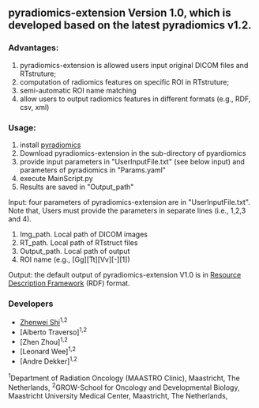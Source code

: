 ## pyradiomics-extension Version 1.0, which is developed based on the latest pyradiomics v1.2.

### Advantages: 
1. pyradiomics-extension is allowed users input original DICOM files and RTstruture;
2. computation of radiomics features on specific ROI in RTstruture;
3. semi-automatic ROI name matching
4. allow users to output radiomics features in different formats (e.g., RDF, csv, xml)

### Usage:

1. install [pyradiomics](https://github.com/Radiomics/pyradiomics)
2. Download pyradiomics-extension in the sub-directory of pyardiomics
3. provide input parameters in "UserInputFile.txt" (see below input) and parameters of pyradiomics in "Params.yaml"
4. execute MainScript.py
5. Results are saved in "Output_path"



Input: four parameters of pyradiomics-extension are in "UserInputFile.txt". Note that, Users must provide the parameters in separate lines (i.e., 1,2,3 and 4).

1. Img_path. Local path of DICOM images
2. RT_path. Local path of RTstruct files
3. Output_path. Local path of output
4. ROI name (e.g., [Gg][Tt][Vv][-][1])
	
Output: the default output of pyradiomics-extension V1.0 is in [Resource Description Framework](https://en.wikipedia.org/wiki/Resource_Description_Framework) (RDF) format.
		

### Developers
 - [Zhenwei Shi](https://github.com/zhenweishi)<sup>1,2</sup>
 - [Alberto Traverso]<sup>1,2</sup>
 - [Zhen Zhou]<sup>1,2</sup>
 - [Leonard Wee]<sup>1,2</sup>
 - [Andre Dekker]<sup>1,2</sup>
 
<sup>1</sup>Department of Radiation Oncology (MAASTRO Clinic), Maastricht, The Netherlands,
<sup>2</sup>GROW-School for Oncology and Developmental Biology, Maastricht University Medical Center, Maastricht, The Netherlands,

